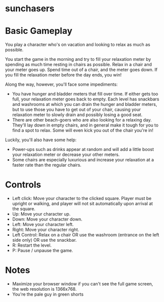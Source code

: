 sunchasers
==========

# Basic Gameplay

You play a character who's on vacation and looking to relax as much as possible.

You start the game in the morning and try to fill your relaxation meter by spending as much time resting in chairs as possible. Relax in a chair and your meter goes up. Spend time out of a chair, and the meter goes down. If you fill the relaxation meter before the day ends, you win!

Along the way, however, you'll face some impediments:
* You have hunger and bladder meters that fill over time. If either gets too full, your relaxation meter goes back to empty. Each level has snackbars and washrooms at which you can drain the hunger and bladder meters, but to use those you have to get out of your chair, causing your relaxation meter to slowly drain and possibly losing a good seat.
* There are other beach-goers who are also looking for a relaxing day. They'll lay down in empty chairs, and in general make it tough for you to find a spot to relax. Some will even kick you out of the chair you're in!

Luckily, you'll also have some help:
* Power-ups such as drinks appear at random and will add a little boost your relaxation meter or decrease your other meters.
* Some chairs are especially luxurious and increase your relaxation at a faster rate than the regular chairs.

# Controls
* Left click: Move your character to the clicked square. Player must be upright or walking, and player will not sit automatically upon arrival at the square.
* Up: Move your character up.
* Down: Move your character down.
* Left: Move your character left.
* Right: Move your character right.
* Left Control: Relax on a chair OR use the washroom (entrance on the left side only) OR use the snackbar.
* R: Restart the level.
* P: Pause / unpause the game.

# Notes
* Maximize your browser window if you can't see the full game screen, the web resolution is 1366x768.
* You're the pale guy in green shorts
